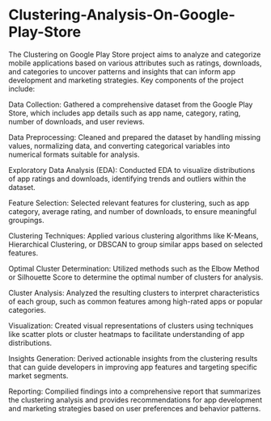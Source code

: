 # Clustering-Analysis-On-Google-Play-Store

The Clustering on Google Play Store project aims to analyze and categorize mobile applications based on various attributes such as ratings, downloads, and categories to uncover patterns and insights that can inform app development and marketing strategies. Key components of the project include:

Data Collection: Gathered a comprehensive dataset from the Google Play Store, which includes app details such as app name, category, rating, number of downloads, and user reviews.

Data Preprocessing: Cleaned and prepared the dataset by handling missing values, normalizing data, and converting categorical variables into numerical formats suitable for analysis.

Exploratory Data Analysis (EDA): Conducted EDA to visualize distributions of app ratings and downloads, identifying trends and outliers within the dataset.

Feature Selection: Selected relevant features for clustering, such as app category, average rating, and number of downloads, to ensure meaningful groupings.

Clustering Techniques: Applied various clustering algorithms like K-Means, Hierarchical Clustering, or DBSCAN to group similar apps based on selected features.

Optimal Cluster Determination: Utilized methods such as the Elbow Method or Silhouette Score to determine the optimal number of clusters for analysis.

Cluster Analysis: Analyzed the resulting clusters to interpret characteristics of each group, such as common features among high-rated apps or popular categories.

Visualization: Created visual representations of clusters using techniques like scatter plots or cluster heatmaps to facilitate understanding of app distributions.

Insights Generation: Derived actionable insights from the clustering results that can guide developers in improving app features and targeting specific market segments.

Reporting: Compilied findings into a comprehensive report that summarizes the clustering analysis and provides recommendations for app development and marketing strategies based on user preferences and behavior patterns.

